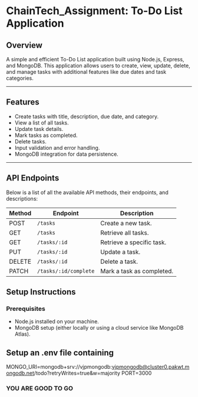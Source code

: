 # ChainTech_Assignment: To-Do List Application

## **Overview**
A simple and efficient To-Do List application built using Node.js, Express, and MongoDB. This application allows users to create, view, update, delete, and manage tasks with additional features like due dates and task categories.

---

## **Features**
- Create tasks with title, description, due date, and category.
- View a list of all tasks.
- Update task details.
- Mark tasks as completed.
- Delete tasks.
- Input validation and error handling.
- MongoDB integration for data persistence.

---

## API Endpoints

Below is a list of all the available API methods, their endpoints, and descriptions:

| Method | Endpoint                | Description                           |
|--------|-------------------------|---------------------------------------|
| POST   | `/tasks`                | Create a new task.                   |
| GET    | `/tasks`                | Retrieve all tasks.                  |
| GET    | `/tasks/:id`            | Retrieve a specific task.            |
| PUT    | `/tasks/:id`            | Update a task.                       |
| DELETE | `/tasks/:id`            | Delete a task.                       |
| PATCH  | `/tasks/:id/complete`   | Mark a task as completed.            |

## Setup Instructions

### Prerequisites
- Node.js installed on your machine.
- MongoDB setup (either locally or using a cloud service like MongoDB Atlas).

## Setup an .env file containing
MONGO_URI=mongodb+srv://vjpmongodb:vjpmongodb@cluster0.pakwt.mongodb.net/todo?retryWrites=true&w=majority
PORT=3000

### YOU ARE GOOD TO GO



